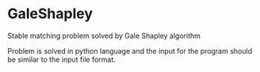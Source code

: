 # GaleShapley
Stable matching problem solved by Gale Shapley algorithm

Problem is solved in python language and the input for the program should be similar to the input file format.
